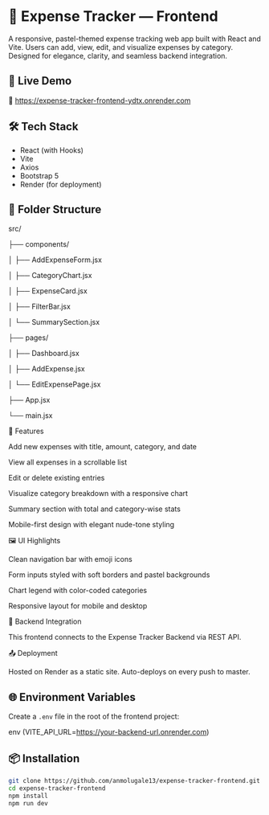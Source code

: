 # 💸 Expense Tracker — Frontend

A responsive, pastel-themed expense tracking web app built with React and Vite. Users can add, view, edit, and visualize expenses by category. Designed for elegance, clarity, and seamless backend integration.

## 🚀 Live Demo

🔗 https://expense-tracker-frontend-ydtx.onrender.com

## 🛠️ Tech Stack

- React (with Hooks)
- Vite
- Axios
- Bootstrap 5
- Render (for deployment)


## 📁 Folder Structure
src/ 

├── components/ 

│  ├── AddExpenseForm.jsx

│  ├── CategoryChart.jsx

│  ├── ExpenseCard.jsx 

│  ├── FilterBar.jsx 

│ └── SummarySection.jsx

├── pages/

│  ├── Dashboard.jsx 

│  ├── AddExpense.jsx 

│  └── EditExpensePage.jsx 

├── App.jsx 

└── main.jsx


🧪 Features

Add new expenses with title, amount, category, and date

View all expenses in a scrollable list

Edit or delete existing entries

Visualize category breakdown with a responsive chart

Summary section with total and category-wise stats

Mobile-first design with elegant nude-tone styling


🖼️ UI Highlights

Clean navigation bar with emoji icons

Form inputs styled with soft borders and pastel backgrounds

Chart legend with color-coded categories

Responsive layout for mobile and desktop



🧩 Backend Integration

This frontend connects to the Expense Tracker Backend via REST API.



📤 Deployment

Hosted on Render as a static site. Auto-deploys on every push to master.




## 🌐 Environment Variables

Create a `.env` file in the root of the frontend project:

env
(VITE_API_URL=https://your-backend-url.onrender.com)


## 📦 Installation

```bash
git clone https://github.com/anmolugale13/expense-tracker-frontend.git
cd expense-tracker-frontend
npm install
npm run dev




